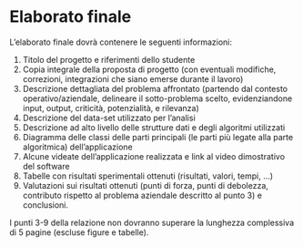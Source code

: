 # Elaborato finale

L’elaborato finale dovrà contenere le seguenti informazioni:

1.	Titolo del progetto e riferimenti dello studente
2.	Copia integrale della proposta di progetto (con eventuali modifiche, correzioni, integrazioni che siano emerse durante il lavoro)
3.	Descrizione dettagliata del problema affrontato (partendo dal contesto operativo/aziendale, delineare il sotto-problema scelto, evidenziandone input, output, criticità, potenzialità, e rilevanza)
4.	Descrizione del data-set utilizzato per l’analisi
5.	Descrizione ad alto livello delle strutture dati e degli algoritmi utilizzati
6.	Diagramma delle classi delle parti principali (le parti più legate alla parte algoritmica) dell’applicazione
7.	Alcune videate dell’applicazione realizzata e link al video dimostrativo del software
8.	Tabelle con risultati sperimentali ottenuti (risultati, valori, tempi, …)
9.	Valutazioni sui risultati ottenuti (punti di forza, punti di debolezza, contributo rispetto al problema aziendale descritto al punto 3) e conclusioni.

I punti 3-9 della relazione non dovranno superare la lunghezza complessiva di 5 pagine (escluse figure e tabelle).

